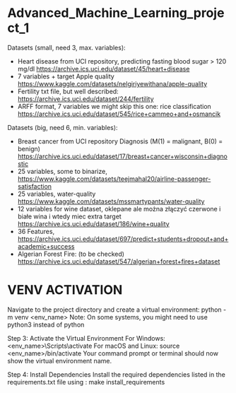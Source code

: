 # Advanced_Machine_Learning_project_1

Datasets (small, need 3, max. variables):
- Heart disease from UCI repository, predicting  fasting blood sugar > 120 mg/dl https://archive.ics.uci.edu/dataset/45/heart+disease
- 7 variables + target Apple quality https://www.kaggle.com/datasets/nelgiriyewithana/apple-quality
- Fertility txt file, but well described:  https://archive.ics.uci.edu/dataset/244/fertility
- ARFF format, 7 variables we might skip this one:  rice classification https://archive.ics.uci.edu/dataset/545/rice+cammeo+and+osmancik

Datasets (big, need 6, min. variables):
- Breast cancer from UCI repository Diagnosis (M(1) = malignant, B(0) = benign) https://archive.ics.uci.edu/dataset/17/breast+cancer+wisconsin+diagnostic
- 25 variables, some to binarize, https://www.kaggle.com/datasets/teejmahal20/airline-passenger-satisfaction
- 25 variables,  water-quality https://www.kaggle.com/datasets/mssmartypants/water-quality
- 12 variables for wine dataset, oklepane ale można złączyć czerwone i białe wina i wtedy miec extra target  https://archive.ics.uci.edu/dataset/186/wine+quality
- 36 Features, https://archive.ics.uci.edu/dataset/697/predict+students+dropout+and+academic+success
- Algerian Forest Fire:  (to be checked)   https://archive.ics.uci.edu/dataset/547/algerian+forest+fires+dataset


# VENV ACTIVATION
Navigate to the project directory and create a virtual environment: python -m venv <env_name> Note: On some systems, you might need to use python3 instead of python

Step 3: Activate the Virtual Environment
For Windows: <env_name>\Scripts\activate
For macOS and Linux: source <env_name>/bin/activate
Your command prompt or terminal should now show the virtual environment name.

Step 4: Install Dependencies
Install the required dependencies listed in the requirements.txt file using : make install_requirements
